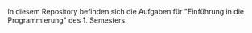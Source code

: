 In diesem Repository befinden sich die Aufgaben für "Einführung in die Programmierung" des 1. Semesters.
